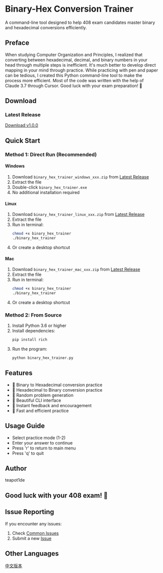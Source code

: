 # Binary-Hex Conversion Trainer

A command-line tool designed to help 408 exam candidates master binary and hexadecimal conversions efficiently.

## Preface

When studying Computer Organization and Principles, I realized that converting between hexadecimal, decimal, and binary numbers in your head through multiple steps is inefficient. It's much better to develop direct mapping in your mind through practice. While practicing with pen and paper can be tedious, I created this Python command-line tool to make the process more efficient. Most of the code was written with the help of Claude 3.7 through Cursor. Good luck with your exam preparation! 🎉

## Download

### Latest Release

[Download v1.0.0](https://github.com/ywh555hhh/binary-hex-trainer/releases/latest)

## Quick Start

### Method 1: Direct Run (Recommended)

#### Windows

1. Download `binary_hex_trainer_windows_xxx.zip` from [Latest Release](https://github.com/ywh555hhh/binary-hex-trainer/releases/latest)
2. Extract the file
3. Double-click `binary_hex_trainer.exe`
4. No additional installation required

#### Linux

1. Download `binary_hex_trainer_linux_xxx.zip` from [Latest Release](https://github.com/ywh555hhh/binary-hex-trainer/releases/latest)
2. Extract the file
3. Run in terminal:
   ```bash
   chmod +x binary_hex_trainer
   ./binary_hex_trainer
   ```
4. Or create a desktop shortcut

#### Mac

1. Download `binary_hex_trainer_mac_xxx.zip` from [Latest Release](https://github.com/ywh555hhh/binary-hex-trainer/releases/latest)
2. Extract the file
3. Run in terminal:
   ```bash
   chmod +x binary_hex_trainer
   ./binary_hex_trainer
   ```
4. Or create a desktop shortcut

### Method 2: From Source

1. Install Python 3.6 or higher
2. Install dependencies:
   ```bash
   pip install rich
   ```
3. Run the program:
   ```bash
   python binary_hex_trainer.py
   ```

## Features

- 🎯 Binary to Hexadecimal conversion practice
- 🔄 Hexadecimal to Binary conversion practice
- 💫 Random problem generation
- 🎨 Beautiful CLI interface
- 📝 Instant feedback and encouragement
- 🚀 Fast and efficient practice

## Usage Guide

- Select practice mode (1-2)
- Enter your answer to continue
- Press 'r' to return to main menu
- Press 'q' to quit

## Author

teapot1de

## Good luck with your 408 exam! 🎉

## Issue Reporting

If you encounter any issues:

1. Check [Common Issues](https://github.com/ywh555hhh/binary-hex-trainer/issues)
2. Submit a new [Issue](https://github.com/ywh555hhh/binary-hex-trainer/issues/new)

## Other Languages

[中文版本](README_CN.md)
